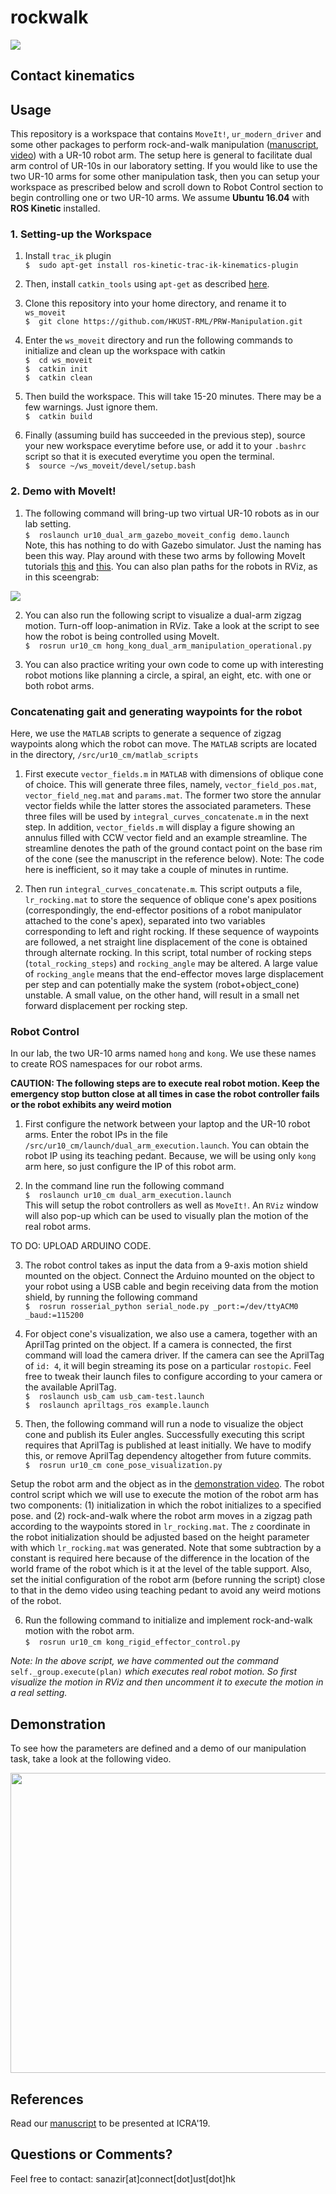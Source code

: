 # rockwalk

![](rockwalk_gif.gif)

## Contact kinematics

##  Usage
This repository is a workspace that contains `MoveIt!`, `ur_modern_driver` and some other packages to perform rock-and-walk manipulation ([manuscript](http://junseo.people.ust.hk/papers/rnw.pdf), [video](https://drive.google.com/file/d/1CDzb0HQTZxM8v69VRgbU-VmYGj-cTmHZ/view?usp=sharing)) with a UR-10 robot arm. The setup here is general to facilitate dual arm control of UR-10s in our laboratory setting. If you would like to use the two UR-10 arms for some other manipulation task, then you can setup your workspace as prescribed below and scroll down to Robot Control section to begin controlling one or two UR-10 arms. We assume **Ubuntu 16.04** with **ROS Kinetic** installed.

### 1.  Setting-up the Workspace

1.  Install `trac_ik` plugin  
`$  sudo apt-get install ros-kinetic-trac-ik-kinematics-plugin`

2.  Then, install `catkin_tools` using `apt-get` as described [here](https://catkin-tools.readthedocs.io/en/latest/installing.html).

3.  Clone this repository into your home directory, and rename it to `ws_moveit`  
`$  git clone https://github.com/HKUST-RML/PRW-Manipulation.git`

4.  Enter the `ws_moveit` directory and run the following commands to initialize and clean up the workspace with catkin  
`$  cd ws_moveit`  
`$  catkin init`  
`$  catkin clean`  

5.  Then build the workspace. This will take 15-20 minutes. There may be a few warnings. Just ignore them.  
`$  catkin build`

6. Finally (assuming build has succeeded in the previous step), source your new workspace everytime before use, or add it to your `.bashrc` script so that it is executed everytime you open the terminal.  
`$  source ~/ws_moveit/devel/setup.bash`

### 2.  Demo with MoveIt!

1.  The following command will bring-up two virtual UR-10 robots as in our lab setting.  
`$  roslaunch ur10_dual_arm_gazebo_moveit_config demo.launch`  
Note, this has nothing to do with Gazebo simulator. Just the naming has been this way. Play around with these two arms by following MoveIt tutorials [this](https://ros-planning.github.io/moveit_tutorials/doc/quickstart_in_rviz/quickstart_in_rviz_tutorial.html) and [this](https://ros-planning.github.io/moveit_tutorials/doc/move_group_python_interface/move_group_python_interface_tutorial.html). You can also plan paths for the robots in RViz, as in this sceengrab:

![](media/lab_2_ur10s.png)


2.  You can also run the following script to visualize a dual-arm zigzag motion. Turn-off loop-animation in RViz. Take a look at the script to see how the robot is being controlled using MoveIt.  
`$  rosrun ur10_cm hong_kong_dual_arm_manipulation_operational.py`  

3.  You can also practice writing your own code to come up with interesting robot motions like planning a circle, a spiral, an eight, etc. with one or both robot arms.

###  Concatenating gait and generating waypoints for the robot
Here, we use the `MATLAB` scripts to generate a sequence of zigzag waypoints along
which the robot can move. The `MATLAB` scripts are located in the directory, `/src/ur10_cm/matlab_scripts`

1.  First execute `vector_fields.m` in `MATLAB` with dimensions of oblique cone of choice. This will generate three files, namely, `vector_field_pos.mat`, `vector_field_neg.mat` and `params.mat`. The former two store the annular vector fields while the latter stores the associated parameters. These three files will be used by `integral_curves_concatenate.m` in the next step. In addition, `vector_fields.m` will display a figure showing an annulus filled with CCW vector field and an example streamline. The streamline denotes the path of the ground contact point on the base rim of the cone (see the manuscript in the reference below). Note: The code here is inefficient, so it may take a couple of minutes in runtime.

2. Then run `integral_curves_concatenate.m`. This script outputs a file, `lr_rocking.mat` to store the sequence of oblique cone's apex positions (correspondingly, the end-effector positions of a robot manipulator attached to the cone's apex), separated into two variables corresponding to left and right rocking. If these sequence of waypoints are followed, a net straight line displacement of the cone is obtained through alternate rocking. In this script, total number of rocking steps (`total_rocking_steps`) and `rocking_angle` may be altered. A large value of `rocking_angle` means that the end-effector moves large displacement per step and can potentially make the system (robot+object_cone) unstable. A small value, on the other hand, will result in a small net forward displacement per rocking step.


###  Robot Control
In our lab, the two UR-10 arms named `hong` and `kong`. We use these names to
create ROS namespaces for our robot arms.

**CAUTION: The following steps are to execute real robot motion. Keep the emergency stop button close at all times in case the robot controller fails or the robot exhibits any weird motion**

1. First configure the network between your laptop and the UR-10 robot arms. Enter the robot IPs in the file `/src/ur10_cm/launch/dual_arm_execution.launch`. You can obtain the robot IP using its teaching pedant. Because, we will be using only `kong` arm here, so just configure the IP of this robot arm.

2. In the command line run the following command  
`$  roslaunch ur10_cm dual_arm_execution.launch`  
This will setup the robot controllers as well as `MoveIt!`. An `RViz` window will also pop-up which can be used to visually plan the motion of the real robot arms.

TO DO: UPLOAD ARDUINO CODE.

3. The robot control takes as input the data from a 9-axis motion shield mounted on the object. Connect the Arduino mounted on the object to your robot using a USB cable and begin receiving data from the motion shield, by running the following command  
`$  rosrun rosserial_python serial_node.py _port:=/dev/ttyACM0 _baud:=115200`

4. For object cone's visualization, we also use a camera, together with an AprilTag printed on the object. If a camera is connected, the first command will load the camera driver. If the camera can see the AprilTag of `id: 4`, it will begin streaming its pose on a particular `rostopic`. Feel free to tweak their launch files to configure according to your camera or the available AprilTag.  
`$  roslaunch usb_cam usb_cam-test.launch `  
`$  roslaunch apriltags_ros example.launch`

5. Then, the following command will run a node to visualize the object cone and publish its Euler angles. Successfully executing this script requires that AprilTag is published at least initially. We have to modify this, or remove AprilTag dependency altogether from future commits.  
`$  rosrun ur10_cm cone_pose_visualization.py`



Setup the robot arm and the object as in the [demonstration video](https://drive.google.com/file/d/1CDzb0HQTZxM8v69VRgbU-VmYGj-cTmHZ/view?usp=sharing). The robot control script which we will use to execute the motion of the robot arm has two components: (1) initialization in which the robot initializes to a specified pose. and (2) rock-and-walk where the robot arm moves in a zigzag path according to the waypoints stored in `lr_rocking.mat`. The `z` coordinate in the robot initialization should be adjusted based on the height parameter with which `lr_rocking.mat` was generated. Note that some subtraction by a constant is required here because of the difference in the location of the world frame of the robot which is it at the level of the table support. Also, set the initial configuration of the robot arm (before running the script) close to that in the demo video using teaching pedant to avoid any weird motions of the robot.


6. Run the following command to initialize and implement rock-and-walk motion with the robot arm.  
`$  rosrun ur10_cm kong_rigid_effector_control.py`

*Note: In the above script, we have commented out the command* `self._group.execute(plan)` *which executes real robot motion. So first visualize the motion in RViz and then uncomment it to execute the motion in a real setting.*

##  Demonstration
To see how the parameters are defined and a demo of our manipulation task, take a look at the following video.

<a href="https://drive.google.com/file/d/1CDzb0HQTZxM8v69VRgbU-VmYGj-cTmHZ/view?usp=sharing"><img src="https://drive.google.com/file/d/1l4jsIIsnt1nvMiLLEuJzDBgX3NnLB2od/view?usp=sharing" style="width: 640px; height: 480px"/>
</a>


##  References
Read our [manuscript](http://junseo.people.ust.hk/papers/rnw.pdf) to be presented at ICRA'19.  

##  Questions or Comments?
Feel free to contact: sanazir[at]connect[dot]ust[dot]hk
